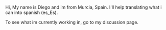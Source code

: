 Hi, My name is Diego and im from Murcia, Spain. I'll help translating
what i can into spanish (es_Es).

To see what im currently working in, go to my discussion page.
